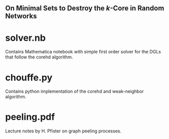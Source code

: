 ## On Minimal Sets to Destroy the $k$-Core in Random Networks

# solver.nb
Contains Mathematica notebook with simple first order solver for the DGLs that follow the corehd algorithm.

# chouffe.py
Contains python implementation of the corehd and weak-neighbor algorithm.

# peeling.pdf
Lecture notes by H. Pfister on graph peeling processes.